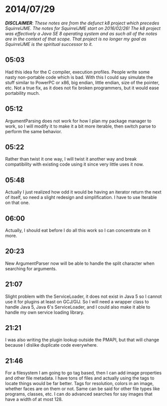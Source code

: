 # 2014/07/29

***DISCLAIMER***: _These notes are from the defunct k8 project which_
_precedes SquirrelJME. The notes for SquirrelJME start on 2016/02/26!_
_The k8 project was effectively a Java SE 8 operating system and as such_
_all of the notes are in the context of that scope. That project is no_
_longer my goal as SquirrelJME is the spiritual successor to it._

## 05:03

Had this idea for the C compiler, execution profiles. People write some nasty
non-portable code which is bad. With this I could say simulate the stuff
similar to PowerPC or x86, big endian, little endian, size of the pointer,
etc. Not a true fix, as it does not fix broken programmers, but it would ease
portability much.

## 05:12

ArgumentParsing does not work for how I plan my package manager to work, so I
will modify it to make it a bit more iterable, then switch parse to perform
the same behavior.

## 05:22

Rather than twist it one way, I will twist it another way and break
compatibility with existing code using it since very little uses it now.

## 05:48

Actually I just realized how odd it would be having an iterator return the
next of itself, so need a slight redesign and simplification. I have to use
Iterable on that one.

## 06:00

Actually, I should eat before I do all this work so I can concentrate on it
more.

## 20:23

New ArgumentParser now will be able to handle the split character when
searching for arguments.

## 21:07

Slight problem with the ServiceLoader, it does not exist in Java 5 so I cannot
use it for plugins at least on GCJ/GIJ. So I will need a wrapper class to
handle Java 5, Java 6's ServiceLoader, and I could also make it able to handle
my own service loading library.

## 21:21

I was also writing the plugin lookup outside the PMAPI, but that will change
because I dislike duplicate code everywhere.

## 21:46

For a filesystem I am going to go tag based, then I can add image properties
and other file metadata. I have tons of files and actually using the tags to
locate things would be far better. Tags for resolution, colors in an image,
whether faces are on them or not. Same can be said for other file types like
programs, classes, etc. I can do advanced searches for say images that have a
width of at most 128.

